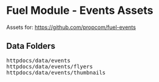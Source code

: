Fuel Module - Events Assets
============================

Assets for: https://github.com/propcom/fuel-events

Data Folders
-----

<pre>
httpdocs/data/events
httpdocs/data/events/flyers
httpdocs/data/events/thumbnails
</pre>